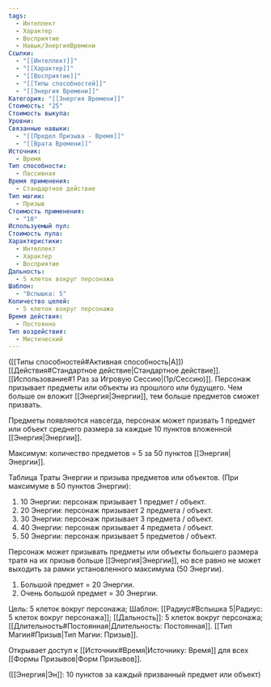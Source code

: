 ```yaml
---
tags:
  - Интеллект
  - Характер
  - Восприятие
  - Навык/ЭнергияВремени
Ссылки:
  - "[[Интеллект]]"
  - "[[Характер]]"
  - "[[Восприятие]]"
  - "[[Типы способностей]]"
  - "[[Энергия Времени]]"
Категория: "[[Энергия Времени]]"
Стоимость: "25"
Стоимость выкупа: 
Уровни: 
Связанные навыки:
  - "[[Предел Призыва - Время]]"
  - "[[Врата Времени]]"
Источник:
  - Время
Тип способности:
  - Пассивная
Время применения:
  - Стандартное действие
Тип магии:
  - Призыв
Стоимость применения:
  - "10"
Используемый пул: 
Стоимость пула: 
Характеристики:
  - Интеллект
  - Характер
  - Восприятие
Дальность:
  - 5 клеток вокруг персонажа
Шаблон:
  - "Вспышка: 5"
Количество целей:
  - 5 клеток вокруг персонажа
Время действия:
  - Постоянно
Тип воздействия:
  - Мистический
---
```

([[Типы способностей#Активная способность|А]]) [[Действия#Стандартное действие|Стандартное действие]]. [[Использование#1 Раз за Игровую Сессию|(1р/Сессию)]]. Персонаж призывает предметы или объекты из прошлого или будущего. Чем больше он вложит [[Энергия|Энергии]], тем больше предметов сможет призвать. 

Предметы появляются навсегда, персонаж может призвать 1 предмет или объект среднего размера за каждые 10 пунктов вложенной [[Энергия|Энергии]]. 

Максимум: количество предметов = 5 за 50 пунктов [[Энергия|Энергии]]. 

Таблица Траты Энергии и призыва предметов или объектов.
(При максимуме в 50 пунктов Энергии):

1. 10 Энергии: персонаж призывает 1 предмет / объект.
2. 20 Энергии: персонаж призывает 2 предмета / объект.
3. 30 Энергии: персонаж призывает 3 предмета / объект.
4. 40 Энергии: персонаж призывает 4 предмета / объект.
5. 50 Энергии: персонаж призывает 5 предметов / объект.

Персонаж может призывать предметы или объекты большего размера тратя на их призыв больше [[Энергия|Энергии]], но все равно не может выходить за рамки установленного максимума (50 Энергии).

1. Большой предмет = 20 Энергии.
2. Очень большой предмет = 30 Энергии. 

Цель: 5 клеток вокруг персонажа; Шаблон: [[Радиус#Вспышка 5|Радиус: 5 клеток вокруг персонажа]]; [[Дальность]]: 5 клеток вокруг персонажа; [[Длительность#Постоянная|Длительность: Постоянная]]. [[Тип Магии#Призыв|Тип Магии: Призыв]].

Открывает доступ к [[Источник#Время|Источнику: Время]] для всех [[Формы Призывов|Форм Призывов]]. 

([[Энергия|Эн]]: 10 пунктов за каждый призванный предмет или объект)
